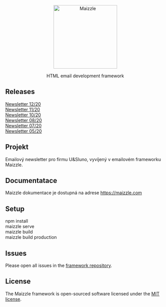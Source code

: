 <div align="center">
  <p><a href="https://maizzle.com" target="_blank"><img src="https://www.s5.cz/images/logo-new.jpg" width="200" alt="Maizzle"></a></p>
  <p>HTML email development framework</p>
</div>

## Releases

[Newsletter 12/20](https://studio-5-v-o-s.github.io/U-Sluno-newsletter/build_production/usluno-newsletter-12.html)<br>
[Newsletter 11/20](https://studio-5-v-o-s.github.io/U-Sluno-newsletter/build_production/usluno-newsletter-11.html)<br>
[Newsletter 10/20](https://studio-5-v-o-s.github.io/U-Sluno-newsletter/build_production/usluno-newsletter-10.html)<br>
[Newsletter 08/20](https://studio-5-v-o-s.github.io/U-Sluno-newsletter/build_production/usluno-newsletter-08.html)<br>
[Newsletter 07/20](https://studio-5-v-o-s.github.io/U-Sluno-newsletter/build_production/usluno-newsletter-07.html)<br>
[Newsletter 05/20](https://studio-5-v-o-s.github.io/U-Sluno-newsletter/build_production/usluno-newsletter-05.html)

## Projekt

Emailový newsletter pro firmu U&Sluno, vyvíjený v emailovém frameworku Maizzle.

## Documentatace

Maizzle dokumentace je dostupná na adrese https://maizzle.com

## Setup
npm install<br>
maizzle serve<br>
maizzle build<br>
maizzle build production

## Issues

Please open all issues in the [framework repository](https://github.com/maizzle/framework).

## License

The Maizzle framework is open-sourced software licensed under the [MIT license](https://opensource.org/licenses/MIT).
